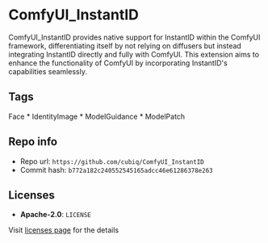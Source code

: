 # ComfyUI_InstantID
ComfyUI_InstantID provides native support for InstantID within the ComfyUI framework, differentiating itself by not relying on diffusers but instead integrating InstantID directly and fully with ComfyUI. This extension aims to enhance the functionality of ComfyUI by incorporating InstantID's capabilities seamlessly.

## Tags
Face * IdentityImage * ModelGuidance * ModelPatch

## Repo info
- Repo url: `https://github.com/cubiq/ComfyUI_InstantID`
- Commit hash: `b772a182c240552545165adcc46e61286378e263`

## Licenses
- **Apache-2.0**: `LICENSE`

Visit [licenses page](licenses.md) for the details
